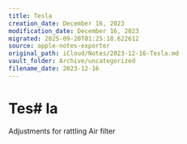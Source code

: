 ```yaml
---
title: Tesla
creation_date: December 16, 2023
modification_date: December 16, 2023
migrated: 2025-09-20T01:25:18.622612
source: apple-notes-exporter
original_path: iCloud/Notes/2023-12-16-Tesla.md
vault_folder: Archive/uncategorized
filename_date: 2023-12-16
---
```



# Tes# la

Adjustments for rattling 
Air filter
